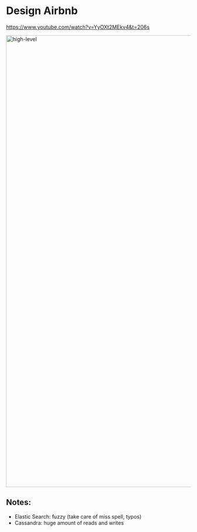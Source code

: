 # Design Airbnb
https://www.youtube.com/watch?v=YyOXt2MEkv4&t=206s

<img width="1234" alt="high-level" src="https://user-images.githubusercontent.com/28957748/159613344-293f878d-46ee-4ac3-8ff7-6b61f2a594cf.png">

## Notes:
- Elastic Search: fuzzy (take care of miss spell, typos)
- Cassandra: huge amount of reads and writes
